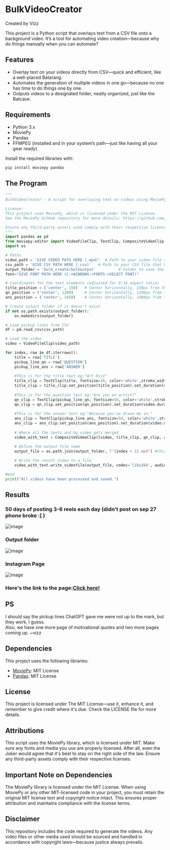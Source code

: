 # BulkVideoCreator
Created by Vizz

This project is a Python script that overlays text from a CSV file onto a background video.
It’s a tool for automating video creation—because why do things manually when you can automate?

## Features
- Overlay text on your videos directly from CSV—quick and efficient, like a well-placed Batarang.
- Automates the generation of multiple videos in one go—because no one has time to do things one by one.
- Outputs videos to a designated folder, neatly organized, just like the Batcave.

## Requirements
- Python 3.x
- MoviePy
- Pandas
- FFMPEG (installed and in your system’s path—just like having all your gear ready)

Install the required libraries with:

```bash
pip install moviepy pandas
```
## The Program
```py
"""
BulkVideoCreator - A script for overlaying text on videos using MoviePy and Pandas.

License:
This project uses MoviePy, which is licensed under the MIT License. 
See the MoviePy GitHub repository for more details: https://github.com/Zulko/moviepy

Ensure any third-party assets used comply with their respective licenses.
"""
import pandas as pd
from moviepy.editor import VideoFileClip, TextClip, CompositeVideoClip
import os

# Paths
video_path = 'GIVE VIDEO PATH HERE (.mp4)'  # Path to your video file to be put in background
csv_path = 'GIVE CSV PATH HERE (.csv)'   # Path to your CSV file that has the texts to put in the video
output_folder = 'bulk_create/bulkoutput'          # Folder to save the output videos
font="GIVE FONT PATH HERE (C->WINDOWS->FONTS->SELECT FONT)"

# Coordinates for the text elements (adjusted for 9:16 aspect ratio)
title_position = ('center', 150)   # Center horizontally, 150px from the top
qn_position = ('center', 1200)     # Center horizontally, 1200px from the top
ans_position = ('center', 1450)    # Center horizontally, 1400px from the top

# Create output folder if it doesn't exist
if not os.path.exists(output_folder):
    os.makedirs(output_folder)

# Load pickup lines from CSV
df = pd.read_csv(csv_path)

# Load the video
video = VideoFileClip(video_path)

for index, row in df.iterrows():
    title = row['TITLE']
    pickup_line_qn = row['QUESTION']
    pickup_line_ans = row['ANSWER']
    
    #This is for the title text eg:"Art Rizz"
    title_clip = TextClip(title, fontsize=16, color='white',stroke_width=2, size=(500, None),font=font)
    title_clip = title_clip.set_position(title_position).set_duration(video.duration)
    
    #This is for the question text eg:"Are you an artist?"
    qn_clip = TextClip(pickup_line_qn, fontsize=58, color='white',stroke_width=1, size=(0.8*(video.size[0]), None),font=font,method='caption')
    qn_clip = qn_clip.set_position(qn_position).set_duration(video.duration)
    
    #This is for the answer text eg:"Because you've drawn me in."
    ans_clip = TextClip(pickup_line_ans, fontsize=58, color='white',stroke_width=1, size=(0.8*(video.size[0]), None),font=font,method='caption')
    ans_clip = ans_clip.set_position(ans_position).set_duration(video.duration)
    
    # Where all the texts and bg video gets merged
    video_with_text = CompositeVideoClip([video, title_clip, qn_clip, ans_clip])

    # Define the output file name
    output_file = os.path.join(output_folder, f"{index + 1}.mp4") #this numbers videos from 1 to n
    
    # Write the result video to a file
    video_with_text.write_videofile(output_file, codec='libx264', audio_codec='aac')

#end   
print("All videos have been processed and saved.")

```
## Results
### 50 days of posting 3-6 reels each day (didn't post on sep 27 phone broke :[ )
![image](https://github.com/user-attachments/assets/a2cfba52-d9d8-4973-bba8-04848d595cbc)
### Output folder
![image](https://github.com/user-attachments/assets/3dc4f4b7-607c-4ea3-9ac8-1b7d24b30420)
### Instagram Page
![image](https://github.com/user-attachments/assets/4ce1f580-01a1-4486-bf15-5d65ef4e1e3d)

### Here's the link to the page:[Click here!](https://www.instagram.com/rizz_cat._.daily/)

## PS 
I should say the pickup lines ChatGPT gave me were not up to the mark, but they work, I guess.<br>
Also, we have one more page of motivational quotes and two more pages coming up. ~vizz

## Dependencies

This project uses the following libraries:

- [MoviePy](https://github.com/Zulko/moviepy): MIT License
- [Pandas](https://pandas.pydata.org/): MIT License

## License
This project is licensed under The MIT License—use it, enhance it, and remember to give credit where it's due. Check the LICENSE file for more details.

## Attributions
This script uses the MoviePy library, which is licensed under MIT. Make sure any fonts and media you use are properly licensed. After all, even the Joker would agree that it's best to stay on the right side of the law. Ensure any third-party assets comply with their respective licenses.

## Important Note on Dependencies
The MoviePy library is licensed under the MIT License. When using MoviePy or any other MIT-licensed code in your project, you must retain the original MIT license text and copyright notice intact. This ensures proper attribution and maintains compliance with the license terms.

## Disclaimer
This repository includes the code required to generate the videos. Any video files or other media used should be sourced and handled in accordance with copyright laws—because justice always prevails.
